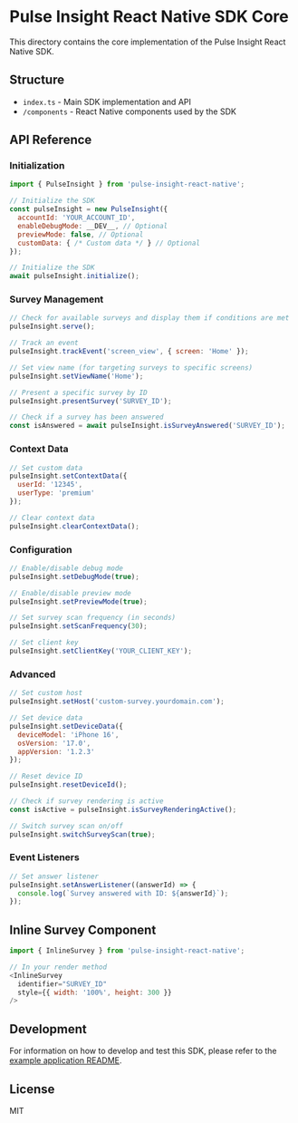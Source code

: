 # Pulse Insight React Native SDK Core

This directory contains the core implementation of the Pulse Insight React Native SDK.

## Structure

- `index.ts` - Main SDK implementation and API
- `/components` - React Native components used by the SDK

## API Reference

### Initialization

```javascript
import { PulseInsight } from 'pulse-insight-react-native';

// Initialize the SDK
const pulseInsight = new PulseInsight({
  accountId: 'YOUR_ACCOUNT_ID',
  enableDebugMode: __DEV__, // Optional
  previewMode: false, // Optional
  customData: { /* Custom data */ } // Optional
});

// Initialize the SDK
await pulseInsight.initialize();
```

### Survey Management

```javascript
// Check for available surveys and display them if conditions are met
pulseInsight.serve();

// Track an event
pulseInsight.trackEvent('screen_view', { screen: 'Home' });

// Set view name (for targeting surveys to specific screens)
pulseInsight.setViewName('Home');

// Present a specific survey by ID
pulseInsight.presentSurvey('SURVEY_ID');

// Check if a survey has been answered
const isAnswered = await pulseInsight.isSurveyAnswered('SURVEY_ID');
```

### Context Data

```javascript
// Set custom data
pulseInsight.setContextData({ 
  userId: '12345',
  userType: 'premium'
});

// Clear context data
pulseInsight.clearContextData();
```

### Configuration

```javascript
// Enable/disable debug mode
pulseInsight.setDebugMode(true);

// Enable/disable preview mode
pulseInsight.setPreviewMode(true);

// Set survey scan frequency (in seconds)
pulseInsight.setScanFrequency(30);

// Set client key
pulseInsight.setClientKey('YOUR_CLIENT_KEY');
```

### Advanced

```javascript
// Set custom host
pulseInsight.setHost('custom-survey.yourdomain.com');

// Set device data
pulseInsight.setDeviceData({
  deviceModel: 'iPhone 16',
  osVersion: '17.0',
  appVersion: '1.2.3'
});

// Reset device ID
pulseInsight.resetDeviceId();

// Check if survey rendering is active
const isActive = pulseInsight.isSurveyRenderingActive();

// Switch survey scan on/off
pulseInsight.switchSurveyScan(true);
```

### Event Listeners

```javascript
// Set answer listener
pulseInsight.setAnswerListener((answerId) => {
  console.log(`Survey answered with ID: ${answerId}`);
});
```

## Inline Survey Component

```javascript
import { InlineSurvey } from 'pulse-insight-react-native';

// In your render method
<InlineSurvey
  identifier="SURVEY_ID"
  style={{ width: '100%', height: 300 }}
/>
```

## Development

For information on how to develop and test this SDK, please refer to the [example application README](../README.md).

## License

MIT 